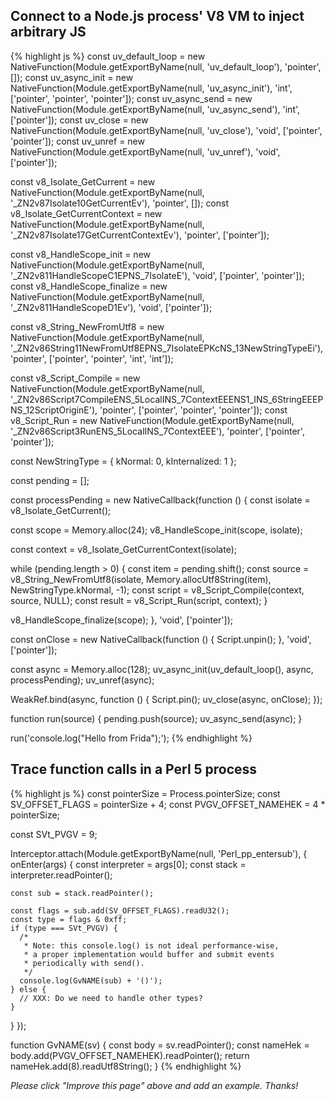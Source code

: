 ## Connect to a Node.js process' V8 VM to inject arbitrary JS

{% highlight js %}
const uv_default_loop = new NativeFunction(Module.getExportByName(null, 'uv_default_loop'), 'pointer', []);
const uv_async_init = new NativeFunction(Module.getExportByName(null, 'uv_async_init'), 'int', ['pointer', 'pointer', 'pointer']);
const uv_async_send = new NativeFunction(Module.getExportByName(null, 'uv_async_send'), 'int', ['pointer']);
const uv_close = new NativeFunction(Module.getExportByName(null, 'uv_close'), 'void', ['pointer', 'pointer']);
const uv_unref = new NativeFunction(Module.getExportByName(null, 'uv_unref'), 'void', ['pointer']);

const v8_Isolate_GetCurrent = new NativeFunction(Module.getExportByName(null, '_ZN2v87Isolate10GetCurrentEv'), 'pointer', []);
const v8_Isolate_GetCurrentContext = new NativeFunction(Module.getExportByName(null, '_ZN2v87Isolate17GetCurrentContextEv'), 'pointer', ['pointer']);

const v8_HandleScope_init = new NativeFunction(Module.getExportByName(null, '_ZN2v811HandleScopeC1EPNS_7IsolateE'), 'void', ['pointer', 'pointer']);
const v8_HandleScope_finalize = new NativeFunction(Module.getExportByName(null, '_ZN2v811HandleScopeD1Ev'), 'void', ['pointer']);

const v8_String_NewFromUtf8 = new NativeFunction(Module.getExportByName(null, '_ZN2v86String11NewFromUtf8EPNS_7IsolateEPKcNS_13NewStringTypeEi'), 'pointer', ['pointer', 'pointer', 'int', 'int']);

const v8_Script_Compile = new NativeFunction(Module.getExportByName(null, '_ZN2v86Script7CompileENS_5LocalINS_7ContextEEENS1_INS_6StringEEEPNS_12ScriptOriginE'), 'pointer', ['pointer', 'pointer', 'pointer']);
const v8_Script_Run = new NativeFunction(Module.getExportByName(null, '_ZN2v86Script3RunENS_5LocalINS_7ContextEEE'), 'pointer', ['pointer', 'pointer']);

const NewStringType = {
  kNormal: 0,
  kInternalized: 1
};

const pending = [];

const processPending = new NativeCallback(function () {
  const isolate = v8_Isolate_GetCurrent();

  const scope = Memory.alloc(24);
  v8_HandleScope_init(scope, isolate);

  const context = v8_Isolate_GetCurrentContext(isolate);

  while (pending.length > 0) {
    const item = pending.shift();
    const source = v8_String_NewFromUtf8(isolate, Memory.allocUtf8String(item), NewStringType.kNormal, -1);
    const script = v8_Script_Compile(context, source, NULL);
    const result = v8_Script_Run(script, context);
  }

  v8_HandleScope_finalize(scope);
}, 'void', ['pointer']);

const onClose = new NativeCallback(function () {
  Script.unpin();
}, 'void', ['pointer']);

const async = Memory.alloc(128);
uv_async_init(uv_default_loop(), async, processPending);
uv_unref(async);

WeakRef.bind(async, function () {
  Script.pin();
  uv_close(async, onClose);
});

function run(source) {
  pending.push(source);
  uv_async_send(async);
}

run('console.log("Hello from Frida");');
{% endhighlight %}

## Trace function calls in a Perl 5 process

{% highlight js %}
const pointerSize = Process.pointerSize;
const SV_OFFSET_FLAGS = pointerSize + 4;
const PVGV_OFFSET_NAMEHEK = 4 * pointerSize;

const SVt_PVGV = 9;

Interceptor.attach(Module.getExportByName(null, 'Perl_pp_entersub'), {
  onEnter(args) {
    const interpreter = args[0];
    const stack = interpreter.readPointer();

    const sub = stack.readPointer();

    const flags = sub.add(SV_OFFSET_FLAGS).readU32();
    const type = flags & 0xff;
    if (type === SVt_PVGV) {
      /*
       * Note: this console.log() is not ideal performance-wise,
       * a proper implementation would buffer and submit events
       * periodically with send().
       */
      console.log(GvNAME(sub) + '()');
    } else {
      // XXX: Do we need to handle other types?
    }
  }
});

function GvNAME(sv) {
  const body = sv.readPointer();
  const nameHek = body.add(PVGV_OFFSET_NAMEHEK).readPointer();
  return nameHek.add(8).readUtf8String();
}
{% endhighlight %}

_Please click "Improve this page" above and add an example. Thanks!_
